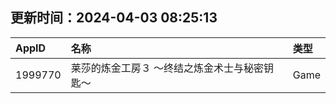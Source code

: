 ## 更新时间：2024-04-03 08:25:13
| AppID | 名称 | 类型  |
| :-------------------- | :----------------------------- | :----------- |
| 1999770 | 莱莎的炼金工房３ ～终结之炼金术士与秘密钥匙～| Game |
